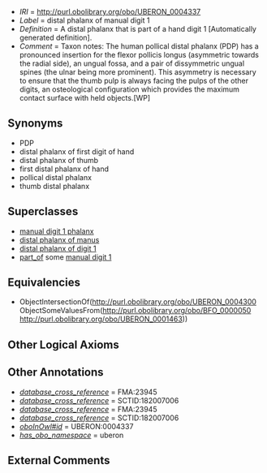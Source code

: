  * *IRI* = http://purl.obolibrary.org/obo/UBERON_0004337
 * *Label* = distal phalanx of manual digit 1
 * *Definition* = A distal phalanx that is part of a hand digit 1 [Automatically generated definition].
 * *Comment* = Taxon notes: The human pollical distal phalanx (PDP) has a pronounced insertion for the flexor pollicis longus (asymmetric towards the radial side), an ungual fossa, and a pair of dissymmetric ungual spines (the ulnar being more prominent). This asymmetry is necessary to ensure that the thumb pulp is always facing the pulps of the other digits, an osteological configuration which provides the maximum contact surface with held objects.[WP]

## Synonyms

 * PDP
 * distal phalanx of first digit of hand
 * distal phalanx of thumb
 * first distal phalanx of hand
 * pollical distal phalanx
 * thumb distal phalanx

## Superclasses

 * [manual digit 1 phalanx](../../UBERON/20/UBERON_0003620.md)
 * [distal phalanx of manus](../../UBERON/65/UBERON_0003865.md)
 * [distal phalanx of digit 1](../../UBERON/83/UBERON_0014483.md)
 * [part_of](../../BFO/50/BFO_0000050.md) some [manual digit 1](../../UBERON/63/UBERON_0001463.md)

## Equivalencies

 * ObjectIntersectionOf(<http://purl.obolibrary.org/obo/UBERON_0004300> ObjectSomeValuesFrom(<http://purl.obolibrary.org/obo/BFO_0000050> <http://purl.obolibrary.org/obo/UBERON_0001463>))

## Other Logical Axioms


## Other Annotations

 * *[database_cross_reference](../../ef/oboInOwl#hasDbXref.md)* = FMA:23945
 * *[database_cross_reference](../../ef/oboInOwl#hasDbXref.md)* = SCTID:182007006
 * *[database_cross_reference](../../ef/oboInOwl#hasDbXref.md)* = FMA:23945
 * *[database_cross_reference](../../ef/oboInOwl#hasDbXref.md)* = SCTID:182007006
 * *[oboInOwl#id](../../id/oboInOwl#id.md)* = UBERON:0004337
 * *[has_obo_namespace](../../ce/oboInOwl#hasOBONamespace.md)* = uberon

## External Comments

